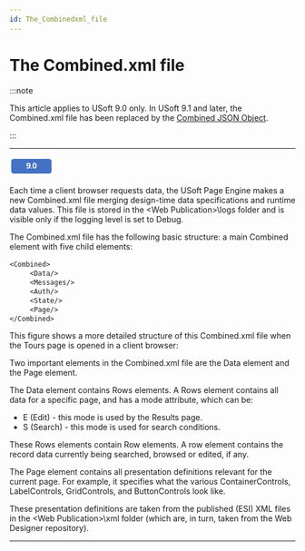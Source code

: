 ```yaml
---
id: The_Combinedxml_file
---
```


# The Combined.xml file


:::note

This article applies to USoft 9.0 only. In USoft 9.1 and later, the Combined.xml file has been replaced by the [Combined JSON Object](/docs/Web_and_app_UIs/Publishing_and_running_your_web_application/The_Combined_JSON_object.md).

:::

----

![](./assets/7d40b001-4cf4-4e08-a2eb-6c503b96f1b9.png)



Each time a client browser requests data, the USoft Page Engine makes a new Combined.xml file merging design-time data specifications and runtime data values. This file is stored in the \<Web Publication>\\logs folder and is visible only if the logging level is set to Debug.

The Combined.xml file has the following basic structure: a main Combined element with five child elements:

```language-xml
<Combined>    
     <Data/>    
     <Messages/>
     <Auth/>
     <State/>    
     <Page/>
</Combined>
```

This figure shows a more detailed structure of this Combined.xml file when the Tours page is opened in a client browser:

Two important elements in the Combined.xml file are the Data element and the Page element.

The Data element contains Rows elements. A Rows element contains all data for a specific page, and has a mode attribute, which can be:

- E (Edit) - this mode is used by the Results page.
- S (Search) - this mode is used for search conditions.

These Rows elements contain Row elements. A row element contains the record data currently being searched, browsed or edited, if any.

The Page element contains all presentation definitions relevant for the current page. For example, it specifies what the various ContainerControls, LabelControls, GridControls, and ButtonControls look like.

These presentation definitions are taken from the published (ESI) XML files in the \<Web Publication>\\xml folder (which are, in turn, taken from the Web Designer repository).

----

 